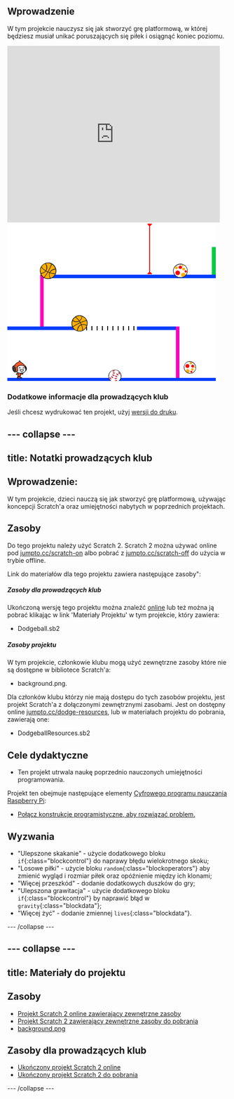 ## Wprowadzenie

W tym projekcie nauczysz się jak stworzyć grę platformową, w której będziesz musiał unikać poruszających się piłek i osiągnąć koniec poziomu.

<div class="scratch-preview">
  <iframe allowtransparency="true" width="485" height="402" src="https://scratch.mit.edu/projects/embed/39740618/?autostart=false" frameborder="0"></iframe>
  <img src="images/dodge-final.png">
</div>

### Dodatkowe informacje dla prowadzących klub

Jeśli chcesz wydrukować ten projekt, użyj [wersji do druku](https://projects.raspberrypi.org/en/projects/dodgeball/print).

## \--- collapse \---

## title: Notatki prowadzących klub

## Wprowadzenie:

W tym projekcie, dzieci nauczą się jak stworzyć grę platformową, używając koncepcji Scratch'a oraz umiejętności nabytych w poprzednich projektach.

## Zasoby

Do tego projektu należy użyć Scratch 2. Scratch 2 można używać online pod [jumpto.cc/scratch-on](http://jumpto.cc/scratch-on) albo pobrać z [jumpto.cc/scratch-off](http://jumpto.cc/scratch-off) do użycia w trybie offline.

Link do materiałów dla tego projektu zawiera następujące zasoby":

##### Zasoby dla prowadzących klub

Ukończoną wersję tego projektu można znaleźć [online](http://scratch.mit.edu/projects/39740618/#editor) lub też można ją pobrać klikając w link 'Materiały Projektu' w tym projekcie, który zawiera:

* Dodgeball.sb2

##### Zasoby projektu

W tym projekcie, członkowie klubu mogą użyć zewnętrzne zasoby które nie są dostępne w bibliotece Scratch'a:

* background.png.

Dla członków klubu którzy nie mają dostępu do tych zasobów projektu, jest projekt Scratch'a z dołączonymi zewnętrznymi zasobami. Jest on dostępny online [jumpto.cc/dodge-resources](http://jumpto.cc/dodge-resources), lub w materiałach projektu do pobrania, zawierają one:

* DodgeballResources.sb2 

## Cele dydaktyczne

* Ten projekt utrwala naukę poprzednio nauczonych umiejętności programowania.

Projekt ten obejmuje następujące elementy [Cyfrowego programu nauczania Raspberry Pi](http://rpf.io/curriculum):

* [Połącz konstrukcje programistyczne, aby rozwiązać problem.](https://www.raspberrypi.org/curriculum/programming/builder)

## Wyzwania

* "Ulepszone skakanie" - użycie dodatkowego bloku `if`{:class="blockcontrol"} do naprawy błędu wielokrotnego skoku;
* "Losowe piłki" - użycie bloku `random`{:class="blockoperators"} aby zmienić wygląd i rozmiar piłek oraz opóźnienie między ich klonami;
* "Więcej przeszkód" - dodanie dodatkowych duszków do gry;
* "Ulepszona grawitacja" - użycie dodatkowego bloku `if`{:class="blockcontrol"} by naprawić błąd w `gravity`{:class="blockdata"};
* "Więcej żyć" - dodanie zmiennej `lives`{:class="blockdata"}.

\--- /collapse \---

## \--- collapse \---

## title: Materiały do projektu

## Zasoby

* [Projekt Scratch 2 online zawierający zewnętrzne zasoby](http://jumpto.cc/dodge-resources)
* [Projekt Scratch 2 zawierający zewnętrzne zasoby do pobrania](resources/DodgeballResources.sb2)
* [background.png](resources/background.png)

## Zasoby dla prowadzących klub

* [Ukończony projekt Scratch 2 online](http://scratch.mit.edu/projects/39740618/#editor)
* [Ukończony projekt Scratch 2 do pobrania](resources/Dodgeball.sb2)

\--- /collapse \---